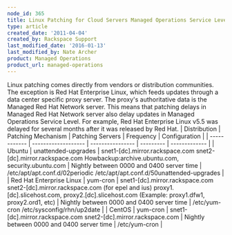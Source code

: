 ```yaml
---
node_id: 365
title: Linux Patching for Cloud Servers Managed Operations Service Level
type: article
created_date: '2011-04-04'
created_by: Rackspace Support
last_modified_date: '2016-01-13'
last_modified_by: Nate Archer
product: Managed Operations
product_url: managed-operations
---
```


Linux patching comes directly from vendors or distribution communities.
The exception is Red Hat Enterprise Linux, which feeds updates through a
data center specific proxy server. The proxy's authoritative data is the
Managed Red Hat Network server. This means that patching delays in
Managed Red Hat Network server also delay updates in Managed Operations
Service Level. For example, Red Hat Enterprise Linux v5.5 was delayed
for several months after it was released by Red Hat. | Distribution |
Patching Mechanism | Patching Servers | Frequency | Configuration | |
------------ | ------------------- | ---------------- | --------- |
------------- | | Ubuntu | unattended-upgrades |
snet1-\[dc\].mirror.rackspace.com snet2-\[dc\].mirror.rackspace.com
Howbackup:archive.ubuntu.com, security.ubuntu.com | Nightly between 0000
and 0400 server time | /etc/apt/apt.conf.d/02periodic
/etc/apt/apt.conf.d/50unattended-upgrades | | Red Hat Enterprise Linux |
yum-cron | snet1-\[dc\].mirror.rackspace.com
snet2-\[dc\].mirror.rackspace.com (for epel and ius)
proxy1.\[dc\].slicehost.com, proxy2.\[dc\].slicehost.com (Example:
proxy1.dfw1, proxy2.ord1, etc) | Nightly between 0000 and 0400 server
time | /etc/yum-cron /etc/sysconfig/rhn/up2date | | CentOS | yum-cron |
snet1-\[dc\].mirror.rackspace.com snet2-\[dc\].mirror.rackspace.com |
Nightly between 0000 and 0400 server time | /etc/yum-cron |

